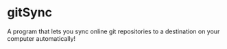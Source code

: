# gitSync
A program that lets you sync online git repositories to a destination on your computer automatically!
